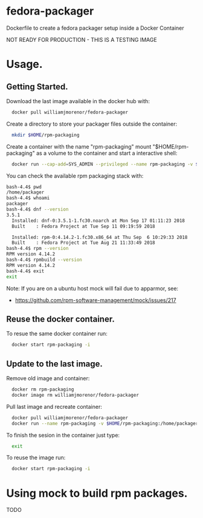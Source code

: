 # fedora-packager
Dockerfile to create a fedora packager setup inside a Docker Container

NOT READY FOR PRODUCTION - THIS IS A TESTING IMAGE

# Usage.

## Getting Started.

Download the last image available in the docker hub with:

```bash
  docker pull williamjmorenor/fedora-packager
```

Create a directory to store your packager files outside the container:

```bash
  mkdir $HOME/rpm-packaging
```

Create a container with the name "rpm-packaging" mount "$HOME/rpm-packaging" as a volume to the container and start a interactive shell:

```bash
  docker run --cap-add=SYS_ADMIN --privileged --name rpm-packaging -v $HOME/rpm-packaging:/home/packager:rw -ti williamjmorenor/fedora-packager
```
You can check the available rpm packaging stack with:

  ```bash
  bash-4.4$ pwd
  /home/packager
  bash-4.4$ whoami
  packager
  bash-4.4$ dnf --version
  3.5.1
    Installed: dnf-0:3.5.1-1.fc30.noarch at Mon Sep 17 01:11:23 2018
    Built    : Fedora Project at Tue Sep 11 09:19:59 2018

    Installed: rpm-0:4.14.2-1.fc30.x86_64 at Thu Sep  6 10:29:33 2018
    Built    : Fedora Project at Tue Aug 21 11:33:49 2018
  bash-4.4$ rpm --version
  RPM version 4.14.2
  bash-4.4$ rpmbuild --version
  RPM version 4.14.2
  bash-4.4$ exit
  exit
  
```

Note: If you are on a ubuntu host mock will fail due to apparmor, see: 

 - https://github.com/rpm-software-management/mock/issues/217

## Reuse the docker container.

To resue the same docker container run:

```bash
  docker start rpm-packaging -i
```

## Update to the last image.

Remove old image and container:

```bash
  docker rm rpm-packaging
  docker image rm williamjmorenor/fedora-packager
```

Pull last image and recreate container:

```bash
  docker pull williamjmorenor/fedora-packager
  docker run --name rpm-packaging -v $HOME/rpm-packaging:/home/packager:rw -ti williamjmorenor/fedora-packager
```

To finish the sesion in the container just type:

```bash
  exit
```

To reuse the image run:

```bash
  docker start rpm-packaging -i
```

# Using mock to build rpm packages.
TODO
